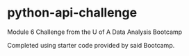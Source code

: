 # python-api-challenge
Module 6 Challenge from the U of A Data Analysis Bootcamp

Completed using starter code provided by said Bootcamp. 
